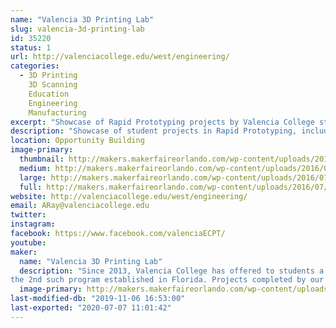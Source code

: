 ```yaml
---
name: "Valencia 3D Printing Lab"
slug: valencia-3d-printing-lab
id: 35220
status: 1
url: http://valenciacollege.edu/west/engineering/
categories:
  - 3D Printing
    3D Scanning
    Education
    Engineering
    Manufacturing
excerpt: "Showcase of Rapid Prototyping projects by Valencia College students."
description: "Showcase of student projects in Rapid Prototyping, including custom 3D printed electric violins (stars of multiple YouTube videos), braille campus maps for sight-impaired students, 3D printed hands, and a variety of teaching/learning artifacts used by Faculty in multiple disciplines at Valencia College"
location: Opportunity Building
image-primary:
  thumbnail: http://makers.makerfaireorlando.com/wp-content/uploads/2016/07/Riccardo-150x150.jpg
  medium: http://makers.makerfaireorlando.com/wp-content/uploads/2016/07/Riccardo-300x200.jpg
  large: http://makers.makerfaireorlando.com/wp-content/uploads/2016/07/Riccardo-1024x683.jpg
  full: http://makers.makerfaireorlando.com/wp-content/uploads/2016/07/Riccardo.jpg
website: http://valenciacollege.edu/west/engineering/
email: ARay@valenciacollege.edu
twitter: 
instagram: 
facebook: https://www.facebook.com/valenciaECPT/
youtube: 
maker:
  name: "Valencia 3D Printing Lab"
  description: "Since 2013, Valencia College has offered to students a Technical Certificate in Rapid Prototyping, 
the 2nd such program established in Florida. Projects completed by our students include custom 3D printed electric violins (one of which was played by Valencia Professor Neal Phillips at an Orlando City soccer game), braille relief maps of our campus for sight-impaired students, and a variety of teaching/learning artifacts for Faculty use in multiple disciplines at the College."
  image-primary: http://makers.makerfaireorlando.com/wp-content/uploads/2016/07/vc-logo-web-box-rev-1024x156.jpg
last-modified-db: "2019-11-06 16:53:00"
last-exported: "2020-07-07 11:01:42"
---
```

